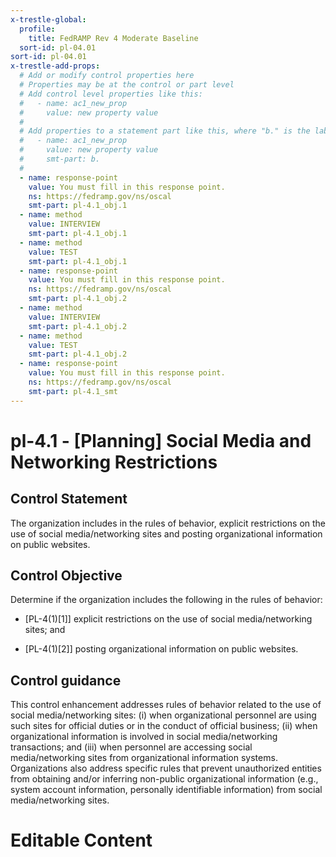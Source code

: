 ```yaml
---
x-trestle-global:
  profile:
    title: FedRAMP Rev 4 Moderate Baseline
  sort-id: pl-04.01
sort-id: pl-04.01
x-trestle-add-props:
  # Add or modify control properties here
  # Properties may be at the control or part level
  # Add control level properties like this:
  #   - name: ac1_new_prop
  #     value: new property value
  #
  # Add properties to a statement part like this, where "b." is the label of the target statement part
  #   - name: ac1_new_prop
  #     value: new property value
  #     smt-part: b.
  #
  - name: response-point
    value: You must fill in this response point.
    ns: https://fedramp.gov/ns/oscal
    smt-part: pl-4.1_obj.1
  - name: method
    value: INTERVIEW
    smt-part: pl-4.1_obj.1
  - name: method
    value: TEST
    smt-part: pl-4.1_obj.1
  - name: response-point
    value: You must fill in this response point.
    ns: https://fedramp.gov/ns/oscal
    smt-part: pl-4.1_obj.2
  - name: method
    value: INTERVIEW
    smt-part: pl-4.1_obj.2
  - name: method
    value: TEST
    smt-part: pl-4.1_obj.2
  - name: response-point
    value: You must fill in this response point.
    ns: https://fedramp.gov/ns/oscal
    smt-part: pl-4.1_smt
---
```


# pl-4.1 - \[Planning\] Social Media and Networking Restrictions

## Control Statement

The organization includes in the rules of behavior, explicit restrictions on the use of social media/networking sites and posting organizational information on public websites.

## Control Objective

Determine if the organization includes the following in the rules of behavior:

- \[PL-4(1)[1]\] explicit restrictions on the use of social media/networking sites; and

- \[PL-4(1)[2]\] posting organizational information on public websites.

## Control guidance

This control enhancement addresses rules of behavior related to the use of social media/networking sites: (i) when organizational personnel are using such sites for official duties or in the conduct of official business; (ii) when organizational information is involved in social media/networking transactions; and (iii) when personnel are accessing social media/networking sites from organizational information systems. Organizations also address specific rules that prevent unauthorized entities from obtaining and/or inferring non-public organizational information (e.g., system account information, personally identifiable information) from social media/networking sites.

# Editable Content

<!-- Make additions and edits below -->
<!-- The above represents the contents of the control as received by the profile, prior to additions. -->
<!-- If the profile makes additions to the control, they will appear below. -->
<!-- The above markdown may not be edited but you may edit the content below, and/or introduce new additions to be made by the profile. -->
<!-- If there is a yaml header at the top, parameter values may be edited. Use --set-parameters to incorporate the changes during assembly. -->
<!-- The content here will then replace what is in the profile for this control, after running profile-assemble. -->
<!-- The added parts in the profile for this control are below.  You may edit them and/or add new ones. -->
<!-- Each addition must have a heading either of the form ## Control my_addition_name -->
<!-- or ## Part a. (where the a. refers to one of the control statement labels.) -->
<!-- "## Control" parts are new parts added after the statement part. -->
<!-- "## Part" parts are new parts added into the top-level statement part with that label. -->
<!-- Subparts may be added with nested hash levels of the form ### My Subpart Name -->
<!-- underneath the parent ## Control or ## Part being added -->
<!-- See https://ibm.github.io/compliance-trestle/tutorials/ssp_profile_catalog_authoring/ssp_profile_catalog_authoring for guidance. -->
